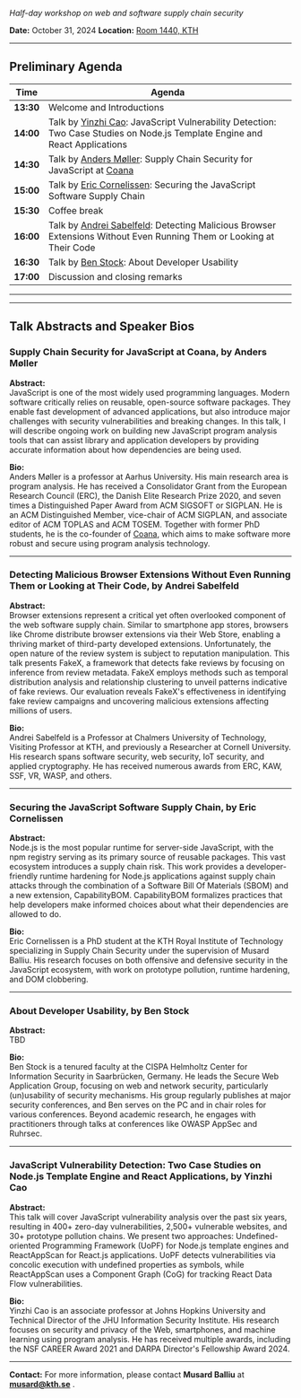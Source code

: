 *Half-day workshop on web and software supply chain security*

**Date:** October 31, 2024
**Location:** [Room 1440, KTH](https://www.kth.se/places/room/id/e6d61e30-d6c4-48e4-b6d4-4ee5ed784ff5)

---

## Preliminary Agenda

| **Time**  | **Agenda**                                                                                                                                                                        |
| --------- | --------------------------------------------------------------------------------------------------------------------------------------------------------------------------------- |
| **13:30** | Welcome and Introductions                                                                                                                                                         |
| **14:00** | Talk by [Yinzhi Cao](https://yinzhicao.org/): JavaScript Vulnerability Detection: Two Case Studies on Node.js Template Engine and React Applications                                                       |
| **14:30** | Talk by [Anders Møller](https://cs.au.dk/~amoeller/): Supply Chain Security for JavaScript at [Coana](https://www.coana.tech/)                                                                                                             |
| **15:00** | Talk by [Eric Cornelissen](https://ericcornelissen.dev/): Securing the JavaScript Software Supply Chain                                                                                                           |
| **15:30** | Coffee break                                                                                                                                                                      |
| **16:00** | Talk by [Andrei Sabelfeld](https://www.cse.chalmers.se/~andrei/): Detecting Malicious Browser Extensions Without Even Running Them or Looking at Their Code                                                              |
| **16:30** | Talk by [Ben Stock](https://swag.cispa.saarland/people/benstock.html): About Developer Usability                                                                                                                     |
| **17:00** | Discussion and closing remarks                                                                                                                                                    |

---

---

## Talk Abstracts and Speaker Bios

### Supply Chain Security for JavaScript at Coana, by Anders Møller

**Abstract:**  
JavaScript is one of the most widely used programming languages. Modern software critically relies on reusable, open-source software packages. They enable fast development of advanced applications, but also introduce major challenges with security vulnerabilities and breaking changes. In this talk, I will describe ongoing work on building new JavaScript program analysis tools that can assist library and application developers by providing accurate information about how dependencies are being used.

**Bio:**  
Anders Møller is a professor at Aarhus University. His main research area is program analysis. He has received a Consolidator Grant from the European Research Council (ERC), the Danish Elite Research Prize 2020, and seven times a Distinguished Paper Award from ACM SIGSOFT or SIGPLAN. He is an ACM Distinguished Member, vice-chair of ACM SIGPLAN, and associate editor of ACM TOPLAS and ACM TOSEM. Together with former PhD students, he is the co-founder of [Coana](https://coana.tech), which aims to make software more robust and secure using program analysis technology.

---

### Detecting Malicious Browser Extensions Without Even Running Them or Looking at Their Code, by Andrei Sabelfeld

**Abstract:**  
Browser extensions represent a critical yet often overlooked component of the web software supply chain. Similar to smartphone app stores, browsers like Chrome distribute browser extensions via their Web Store, enabling a thriving market of third-party developed extensions. Unfortunately, the open nature of the review system is subject to reputation manipulation. This talk presents FakeX, a framework that detects fake reviews by focusing on inference from review metadata. FakeX employs methods such as temporal distribution analysis and relationship clustering to unveil patterns indicative of fake reviews. Our evaluation reveals FakeX's effectiveness in identifying fake review campaigns and uncovering malicious extensions affecting millions of users.

**Bio:**  
Andrei Sabelfeld is a Professor at Chalmers University of Technology, Visiting Professor at KTH, and previously a Researcher at Cornell University. His research spans software security, web security, IoT security, and applied cryptography. He has received numerous awards from ERC, KAW, SSF, VR, WASP, and others.

---

### Securing the JavaScript Software Supply Chain, by Eric Cornelissen

**Abstract:**  
Node.js is the most popular runtime for server-side JavaScript, with the npm registry serving as its primary source of reusable packages. This vast ecosystem introduces a supply chain risk. This work provides a developer-friendly runtime hardening for Node.js applications against supply chain attacks through the combination of a Software Bill Of Materials (SBOM) and a new extension, CapabilityBOM. CapabilityBOM formalizes practices that help developers make informed choices about what their dependencies are allowed to do.

**Bio:**  
Eric Cornelissen is a PhD student at the KTH Royal Institute of Technology specializing in Supply Chain Security under the supervision of Musard Balliu. His research focuses on both offensive and defensive security in the JavaScript ecosystem, with work on prototype pollution, runtime hardening, and DOM clobbering.

---

### About Developer Usability, by Ben Stock

**Abstract:**  
TBD

**Bio:**  
Ben Stock is a tenured faculty at the CISPA Helmholtz Center for Information Security in Saarbrücken, Germany. He leads the Secure Web Application Group, focusing on web and network security, particularly (un)usability of security mechanisms. His group regularly publishes at major security conferences, and Ben serves on the PC and in chair roles for various conferences. Beyond academic research, he engages with practitioners through talks at conferences like OWASP AppSec and Ruhrsec.

---

### JavaScript Vulnerability Detection: Two Case Studies on Node.js Template Engine and React Applications, by Yinzhi Cao

**Abstract:**  
This talk will cover JavaScript vulnerability analysis over the past six years, resulting in 400+ zero-day vulnerabilities, 2,500+ vulnerable websites, and 30+ prototype pollution chains. We present two approaches: Undefined-oriented Programming Framework (UoPF) for Node.js template engines and ReactAppScan for React.js applications. UoPF detects vulnerabilities via concolic execution with undefined properties as symbols, while ReactAppScan uses a Component Graph (CoG) for tracking React Data Flow vulnerabilities.

**Bio:**  
Yinzhi Cao is an associate professor at Johns Hopkins University and Technical Director of the JHU Information Security Institute. His research focuses on security and privacy of the Web, smartphones, and machine learning using program analysis. He has received multiple awards, including the NSF CAREER Award 2021 and DARPA Director's Fellowship Award 2024.

---

**Contact:**
For more information, please contact **Musard Balliu** at **musard@kth.se** .

